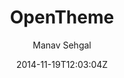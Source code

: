---
title: "OpenTheme"
github: https://github.com/open-start/opentheme
demo: http://opentheme.co/
author: Manav Sehgal

ssg:
  - Jekyll
cms:
  - No Cms
date: 2014-11-19T12:03:04Z
github_branch: master
stale: true
---